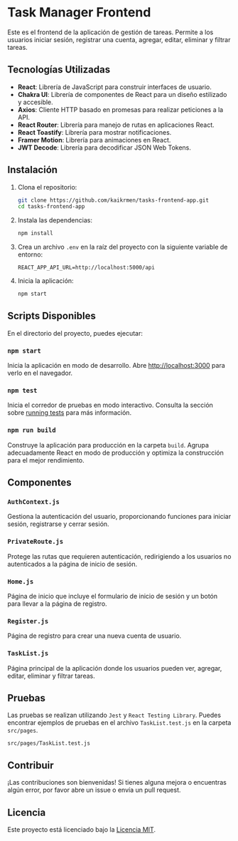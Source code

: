 # Task Manager Frontend

Este es el frontend de la aplicación de gestión de tareas. Permite a los usuarios iniciar sesión, registrar una cuenta, agregar, editar, eliminar y filtrar tareas.



## Tecnologías Utilizadas

- **React**: Librería de JavaScript para construir interfaces de usuario.
- **Chakra UI**: Librería de componentes de React para un diseño estilizado y accesible.
- **Axios**: Cliente HTTP basado en promesas para realizar peticiones a la API.
- **React Router**: Librería para manejo de rutas en aplicaciones React.
- **React Toastify**: Librería para mostrar notificaciones.
- **Framer Motion**: Librería para animaciones en React.
- **JWT Decode**: Librería para decodificar JSON Web Tokens.

## Instalación

1. Clona el repositorio:
   ```bash
   git clone https://github.com/kaikrmen/tasks-frontend-app.git
   cd tasks-frontend-app
   ```

2. Instala las dependencias:
   ```bash
   npm install
   ```

3. Crea un archivo `.env` en la raíz del proyecto con la siguiente variable de entorno:
   ```env
   REACT_APP_API_URL=http://localhost:5000/api
   ```

4. Inicia la aplicación:
   ```bash
   npm start
   ```

## Scripts Disponibles

En el directorio del proyecto, puedes ejecutar:

### `npm start`

Inicia la aplicación en modo de desarrollo.
Abre [http://localhost:3000](http://localhost:3000) para verlo en el navegador.

### `npm test`

Inicia el corredor de pruebas en modo interactivo.
Consulta la sección sobre [running tests](https://facebook.github.io/create-react-app/docs/running-tests) para más información.

### `npm run build`

Construye la aplicación para producción en la carpeta `build`.
Agrupa adecuadamente React en modo de producción y optimiza la construcción para el mejor rendimiento.

## Componentes

### `AuthContext.js`

Gestiona la autenticación del usuario, proporcionando funciones para iniciar sesión, registrarse y cerrar sesión.

### `PrivateRoute.js`

Protege las rutas que requieren autenticación, redirigiendo a los usuarios no autenticados a la página de inicio de sesión.

### `Home.js`

Página de inicio que incluye el formulario de inicio de sesión y un botón para llevar a la página de registro.

### `Register.js`

Página de registro para crear una nueva cuenta de usuario.

### `TaskList.js`

Página principal de la aplicación donde los usuarios pueden ver, agregar, editar, eliminar y filtrar tareas.

## Pruebas

Las pruebas se realizan utilizando `Jest` y `React Testing Library`. Puedes encontrar ejemplos de pruebas en el archivo `TaskList.test.js` en la carpeta `src/pages`.

```plaintext
src/pages/TaskList.test.js
```

## Contribuir

¡Las contribuciones son bienvenidas! Si tienes alguna mejora o encuentras algún error, por favor abre un issue o envía un pull request.

## Licencia

Este proyecto está licenciado bajo la [Licencia MIT](LICENSE).
